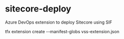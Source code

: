 # sitecore-deploy
Azure DevOps extension to deploy Sitecore using SIF

tfx extension create --manifest-globs vss-extension.json